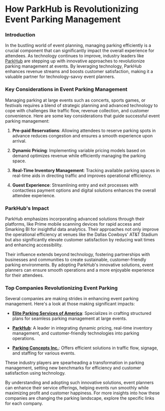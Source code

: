 # How ParkHub is Revolutionizing Event Parking Management

### Introduction

In the bustling world of event planning, managing parking efficiently is a crucial component that can significantly impact the overall experience for attendees. As technology continues to improve, industry leaders like [ParkHub](/dir/parkhub) are stepping up with innovative approaches to revolutionize parking management at events. By leveraging technology, ParkHub enhances revenue streams and boosts customer satisfaction, making it a valuable partner for technology-savvy event planners.

### Key Considerations in Event Parking Management

Managing parking at large events such as concerts, sports games, or festivals requires a blend of strategic planning and advanced technology to cope with challenges like traffic flow, revenue collection, and customer convenience. Here are some key considerations that guide successful event parking management:

1. **Pre-paid Reservations**: Allowing attendees to reserve parking spots in advance reduces congestion and ensures a smooth experience upon arrival.
  
2. **Dynamic Pricing**: Implementing variable pricing models based on demand optimizes revenue while efficiently managing the parking space.

3. **Real-Time Inventory Management**: Tracking available parking spaces in real-time aids in directing traffic and improves operational efficiency.

4. **Guest Experience**: Streamlining entry and exit processes with contactless payment options and digital solutions enhances the overall attendee experience.

### ParkHub's Impact

ParkHub emphasizes incorporating advanced solutions through their platforms, like Prime mobile scanning devices for rapid access and Smarking BI for insightful data analytics. Their approaches not only improve the operational efficiency at venues like the Dallas Cowboys' AT&T Stadium but also significantly elevate customer satisfaction by reducing wait times and enhancing accessibility.

Their influence extends beyond technology, fostering partnerships with businesses and communities to create sustainable, customer-friendly parking environments. By adopting ParkHub's innovative solutions, event planners can ensure smooth operations and a more enjoyable experience for their attendees.

### Top Companies Revolutionizing Event Parking

Several companies are making strides in enhancing event parking management. Here's a look at those making significant impacts:

- **[Elite Parking Services of America](/dir/elite_parking_services_of_america)**: Specializes in crafting structured plans for seamless parking management at large events.
  
- **[ParkHub](/dir/parkhub)**: A leader in integrating dynamic pricing, real-time inventory management, and customer-friendly technologies into parking operations.

- **[Parking Concepts Inc.](/dir/parking_concepts_inc)**: Offers efficient solutions in traffic flow, signage, and staffing for various events.

These industry players are spearheading a transformation in parking management, setting new benchmarks for efficiency and customer satisfaction using technology.

By understanding and adopting such innovative solutions, event planners can enhance their service offerings, helping events run smoothly while maximizing profit and customer happiness. For more insights into how these companies are changing the parking landscape, explore the specific links for each company.